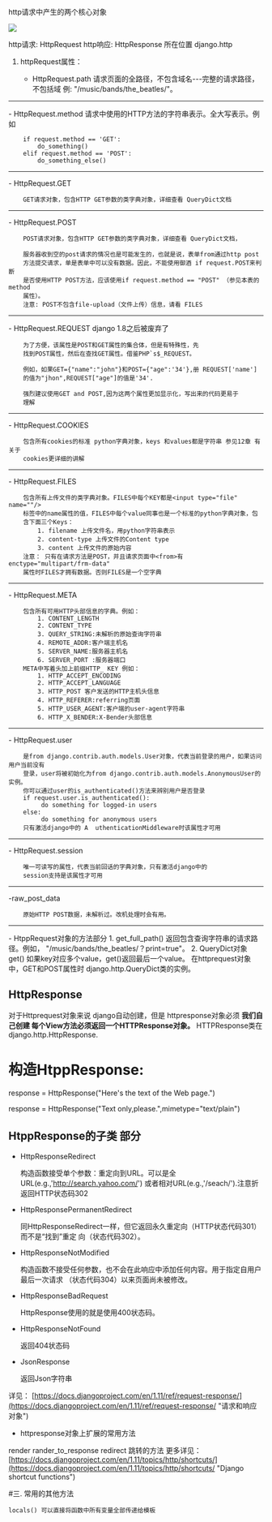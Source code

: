 http请求中产生的两个核心对象

![](https://i.imgur.com/iVzpRiG.png)

http请求:  HttpRequest
http响应:   HttpResponse
所在位置 django.http

1. httpRequest属性：

	-  HttpRequest.path
		请求页面的全路径，不包含域名---完整的请求路径，不包括域
		例: "/music/bands/the_beatles/"。
<hr>
	-  HttpRequest.method
	请求中使用的HTTP方法的字符串表示。全大写表示。例如

		if request.method == 'GET':
		    do_something()
		elif request.method == 'POST':
		    do_something_else()
<hr>
	- HttpRequest.GET

		GET请求对象，包含HTTP GET参数的类字典对象，详细查看 QueryDict文档
<hr> 
	- HttpRequest.POST
		
		POST请求对象，包含HTTP GET参数的类字典对象，详细查看 QueryDict文档，
		
		服务器收到空的post请求的情况也是可能发生的，也就是说，表单from通过http post
		方法提交请求，单是表单中可以没有数据。因此，不能使用御酒 if request.POST来判断
		是否使用HTTP POST方法，应该使用if request.method == "POST" （参见本表的method
		属性）。
		注意: POST不包含file-upload（文件上传）信息，请看 FILES
<hr>
	-  HttpRequest.REQUEST  django 1.8之后被废弃了

		为了方便，该属性是POST和GET属性的集合体，但是有特殊性，先
		找到POST属性，然后在查找GET属性。借鉴PHP`s$_REQUEST。
		
		例如，如果GET={"name":"john"}和POST={"age":'34'},册 REQUEST['name']
		的值为"jhon",REQUEST["age"]的值是'34'.
		
		强烈建议使用GET and POST,因为这两个属性更加显示化，写出来的代码更易于
		理解
<hr>
	-  HttpRequest.COOKIES

		包含所有cookies的标准 python字典对象，keys 和values都是字符串 参见12章 有关于
		cookies更详细的讲解
<hr>
	-  HttpRequest.FILES

		包含所有上传文件的类字典对象。FILES中每个KEY都是<input type="file" name=""/>
		标签中的name属性的值，FILES中每个value同事也是一个标准的python字典对象，包
		含下面三个Keys：
			1. filename 上传文件名，用python字符串表示
			2. content-type 上传文件的Content type
			3. content 上传文件的原始内容
		注意： 只有在请求方法是POST，并且请求页面中<from>有enctype="multipart/frm-data"
		属性时FILES才拥有数据。否则FILES是一个空字典
<hr>
	- HttpRequest.META

		包含所有可用HTTP头部信息的字典。例如：
			1. CONTENT_LENGTH
			2. CONTENT_TYPE
			3. QUERY_STRING:未解析的原始查询字符串
			4. REMOTE_ADDR:客户端主机名
			5. SERVER_NAME:服务器主机名
			6. SERVER_PORT :服务器端口
		META中写着头加上前缀HTTP_ KEY 例如：
			1. HTTP_ACCEPT_ENCODING
			2. HTTP_ACCEPT_LANGUAGE
			3. HTTP_POST 客户发送的HTTP主机头信息
			4. HTTP_REFERER:referring页面
			5. HTTP_USER_AGENT:客户端的user-agent字符串
			6. HTTP_X_BENDER:X-Bender头部信息
<hr>
	- HttpRequest.user

		是from django.contrib.auth.models.User对象，代表当前登录的用户，如果访问用户当前没有
		登录，user将被初始化为from django.contrib.auth.models.AnonymousUser的实例。
		你可以通过user的is_authenticated()方法来辨别用户是否登录
		if request.user.is_authenticated():
			 do something for logged-in users
		else:
			 do something for anonymous users
		只有激活django中的 A	uthenticationMiddleware时该属性才可用
<hr>
	- HttpRequest.session

		唯一可读写的属性，代表当前回话的字典对象，只有激活django中的
		session支持是该属性才可用
<hr>
	-raw_post_data

		原始HTTP POST数据，未解析过。改机处理时会有用。
<hr>
	- HtppRequest对象的方法部分
		1. get_full_path()
		返回包含查询字符串的请求路径。例如，
		"/music/bands/the_beatles/？print=true"。
		2. QueryDict对象
		get()   如果key对应多个value，get()返回最后一个value。
		在httprequest对象中，GET和POST属性时 django.http.QueryDict类的实例。

## HttpResponse  
对于Httprequest对象来说 django自动创建，但是 httpresponse对象必须
**我们自己创建 每个View方法必须返回一个HTTPResponse对象。**
HTTPResponse类在django.http.HttpResponse.

# 构造HtppResponse:
response = HttpResponse("Here's the text of the Web page.")

response = HttpResponse("Text only,please.",mimetype="text/plain")
## HtppResponse的子类 部分
- HttpResponseRedirect

	构造函数接受单个参数：重定向到URL。可以是全URL(e.g.,'http://search.yahoo.com/')
	或者相对URL(e.g.,'/seach/').注意折返回HTTP状态码302
- HttpResponsePermanentRedirect

	同HttpResponseRedirect一样，但它返回永久重定向（HTTP状态代码301）而不是“找到”重定
	向（状态代码302）。
- HttpResponseNotModified

	构造函数不接受任何参数，也不会在此响应中添加任何内容。用于指定自用户最后一次请求
	（状态代码304）以来页面尚未被修改。

- HttpResponseBadRequest

	HttpResponse使用的就是使用400状态码。
- HttpResponseNotFound
 
	返回404状态码
- JsonResponse

	 返回Json字符串

详见：
[https://docs.djangoproject.com/en/1.11/ref/request-response/](https://docs.djangoproject.com/en/1.11/ref/request-response/ "请求和响应对象")

- httpresponse对象上扩展的常用方法

render rander_to_response 
 redirect  跳转的方法
更多详见：
[https://docs.djangoproject.com/en/1.11/topics/http/shortcuts/](https://docs.djangoproject.com/en/1.11/topics/http/shortcuts/ "Django shortcut functions")

#三.   常用的其他方法

	locals() 可以直接将函数中所有变量全部传递给模板



		
		   
